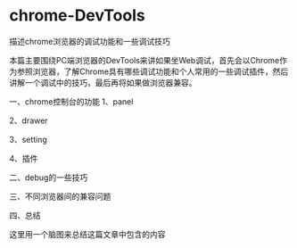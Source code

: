 # chrome-DevTools
描述chrome浏览器的调试功能和一些调试技巧

本篇主要围绕PC端浏览器的DevTools来讲如果坐Web调试，首先会以Chrome作为参照浏览器，了解Chrome具有哪些调试功能和个人常用的一些调试插件，然后讲解一个调试中的技巧，最后再将如果做浏览器兼容。

一、chrome控制台的功能
1、panel

2、drawer

3、setting

4、插件

二、debug的一些技巧

三、不同浏览器间的兼容问题

四、总结

这里用一个脑图来总结这篇文章中包含的内容

